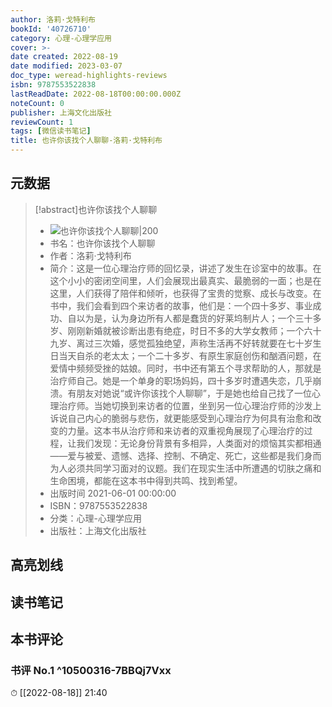 ```yaml
---
author: 洛莉·戈特利布
bookId: '40726710'
category: 心理-心理学应用
cover: >-
date created: 2022-08-19
date modified: 2023-03-07
doc_type: weread-highlights-reviews
isbn: 9787553522838
lastReadDate: 2022-08-18T00:00:00.000Z
noteCount: 0
publisher: 上海文化出版社
reviewCount: 1
tags: [微信读书笔记]
title: 也许你该找个人聊聊-洛莉·戈特利布
---
```


## 元数据

>[!abstract]也许你该找个人聊聊
> - ![也许你该找个人聊聊|200](https://wfqqreader-1252317822.image.myqcloud.com/cover/710/40726710/t7_40726710.jpg)
> - 书名：也许你该找个人聊聊
> - 作者：洛莉·戈特利布
> - 简介：这是一位心理治疗师的回忆录，讲述了发生在诊室中的故事。在这个小小的密闭空间里，人们会展现出最真实、最脆弱的一面；也是在这里，人们获得了陪伴和倾听，也获得了宝贵的觉察、成长与改变。在书中，我们会看到四个来访者的故事，他们是：一个四十多岁、事业成功、自以为是，认为身边所有人都是蠢货的好莱坞制片人；一个三十多岁、刚刚新婚就被诊断出患有绝症，时日不多的大学女教师；一个六十九岁、离过三次婚，感觉孤独绝望，声称生活再不好转就要在七十岁生日当天自杀的老太太；一个二十多岁、有原生家庭创伤和酗酒问题，在爱情中频频受挫的姑娘。同时，书中还有第五个寻求帮助的人，那就是治疗师自己。她是一个单身的职场妈妈，四十多岁时遭遇失恋，几乎崩溃。有朋友对她说“或许你该找个人聊聊”，于是她也给自己找了一位心理治疗师。当她切换到来访者的位置，坐到另一位心理治疗师的沙发上诉说自己内心的脆弱与悲伤，就更能感受到心理治疗为何具有治愈和改变的力量。这本书从治疗师和来访者的双重视角展现了心理治疗的过程，让我们发现：无论身份背景有多相异，人类面对的烦恼其实都相通——爱与被爱、遗憾、选择、控制、不确定、死亡，这些都是我们身而为人必须共同学习面对的议题。我们在现实生活中所遭遇的切肤之痛和生命困境，都能在这本书中得到共鸣、找到希望。
> - 出版时间 2021-06-01 00:00:00
> - ISBN：9787553522838
> - 分类：心理-心理学应用
> - 出版社：上海文化出版社

## 高亮划线

## 读书笔记

## 本书评论

### 书评 No.1 ^10500316-7BBQj7Vxx

⏱ [[2022-08-18]] 21:40
